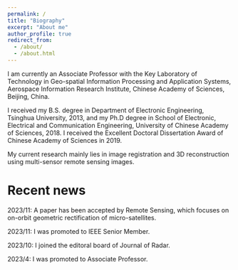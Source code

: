 ```yaml
---
permalink: /
title: "Biography"
excerpt: "About me"
author_profile: true
redirect_from: 
  - /about/
  - /about.html
---
```


I am currently an Associate Professor with the Key Laboratory of Technology in Geo-spatial Information Processing and Application Systems, Aerospace Information Research Institute, Chinese Academy of Sciences, Beijing, China. 

I received my B.S. degree in Department of Electronic Engineering, Tsinghua University, 2013, and my Ph.D degree in School of Electronic, Electrical and Communication Engineering, University of Chinese Academy of Sciences, 2018. I received the Excellent Doctoral Dissertation Award of Chinese Academy of Sciences in 2019. 

My current research mainly lies in image registration and 3D reconstruction using multi-sensor remote sensing images. 

Recent news
======
2023/11: A paper has been accepted by Remote Sensing, which focuses on on-orbit geometric rectification of micro-satellites. 

2023/11: I was promoted to IEEE Senior Member. 

2023/10: I joined the editoral board of Journal of Radar. 

2023/4:  I was promoted to Associate Professor. 
